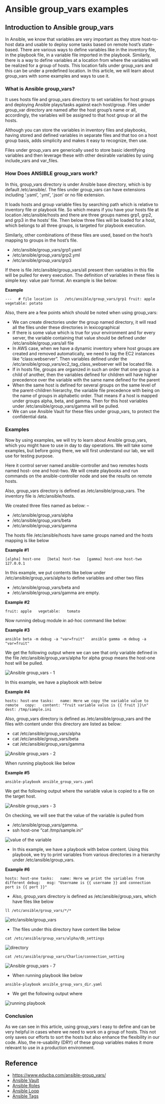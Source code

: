 
# Ansible group_vars examples

## Introduction to Ansible group_vars

In Ansible, we know that variables are very important as they store host-to-host data and usable to deploy some tasks based on remote host’s state-based. There are various ways to define variables like in the inventory file, in the playbook file, in a variable file imported in the playbook. Similarly, there is a way to define variables at a location from where the variables will be realized for a group of hosts. This location falls under group_vars and this can be under a predefined location. In this article, we will learn about group_vars with some examples and ways to use it.

### What is Ansible group_vars?

It uses hosts file and group_vars directory to set variables for host groups and deploying Ansible plays/tasks against each host/group. Files under group_var directory are named after the host group’s name or all, accordingly, the variables will be assigned to that host group or all the hosts.

Although you can store the variables in inventory files and playbooks, having stored and defined variables in separate files and that too on a host group basis, adds simplicity and makes it easy to recognize, then use.

Files under group_vars are generically used to store basic identifying variables and then leverage these with other desirable variables by using include_vars and var_files.

### How Does ANSIBLE group_vars work?

In this, group_vars directory is under Ansible base directory, which is by default /etc/ansible/. The files under group_vars can have extensions including ‘.yaml’, ‘.yml’, ‘.json’ or no file extension.

It loads hosts and group variable files by searching path which is relative to inventory file or playbook file. So which means if you have your hosts file at location /etc/ansible/hosts and there are three groups names grp1, grp2, and grp3 in the hosts’ file. Then below three files will be loaded for a host, which belongs to all three groups, is targeted for playbook execution.

Similarly, other combinations of these files are used, based on the host’s mapping to groups in the host’s file.

-   /etc/ansible/group_vars/grp1.yaml
-   /etc/ansible/group_vars/grp2.yml
-   /etc/ansible/group_vars/grp3

If there is file /etc/ansible/group_vars/all present then variables in this file will be pulled for every execution. The definition of variables in these files is simple key: value pair format. An example is like below:

**Example**

`---   # file location is   /etc/ansible/group_vars/grp1 fruit: apple   vegetable: potato`

Also, there are a few points which should be noted when using group_vars:

-   We can create directories under the group named directory, it will read all the files under these directories in lexicographical
-   If there is some value which is true for your environment and for every server, the variable containing that value should be defined under /etc/ansible/group_vars/all file
-   In AWS case, when we have a dynamic inventory where host groups are created and removed automatically, we need to tag the EC2 instances like “class:webserver”. Then variables defined under the /etc/ansible/group_vars/ec2_tag_class_webserver will be located file.
-   If in hosts file, groups are organized in such an order that one group is a child of another, then the variables defined for children will have higher precedence over the variable with the same name defined for the parent
-   When the same host is defined for several groups on the same level of the parent-children hierarchy, the variable file precedence with being on the name of groups in alphabetic order. That means if a host is mapped under groups alpha, beta, and gamma. Then for this host variables under /etc/ansible/group_vars/gamma will be pulled.
-   We can use Ansible Vault for these files under group_vars, to protect the confidential data.

### Examples

Now by using examples, we will try to learn about Ansible group_vars, which you might have to use in day to day operations. We will take some examples, but before going there, we will first understand our lab, we will use for testing purpose.

Here it control server named ansible-controller and two remotes hosts named host- one and host-two. We will create playbooks and run commands on the ansible-controller node and see the results on remote hosts.

Also, group_vars directory is defined as /etc/ansible/group_vars. The inventory file is /etc/ansible/hosts.

We created three files named as below: –

-   /etc/ansible/group_vars/alpha
-   /etc/ansible/group_vars/beta
-   /etc/ansible/group_vars/gamma

The hosts file /etc/ansible/hosts have same groups named and the hosts mapping is like below

**Example #1**

`[alpha] host-one   [beta] host-two   [gamma] host-one host-two 127.0.0.1`

In this example, we put contents like below under /etc/ansible/group_vars/alpha to define variables and other two files

-   /etc/ansible/group_vars/beta     and
-   /etc/ansible/group_vars/gamma are empty.

**Example #2**

`fruit: apple   vegetable:   tomato`

Now running debug module in ad-hoc command like below:

**Example #3**

`ansible beta -m debug -a "var=fruit"   ansible gamma -m debug -a "var=fruit"`

We get the following output where we can see that only variable defined in the file /etc/ansible/group_vars/alpha for alpha group means the host-one host will be pulled.

![Ansible group_vars - 1](img/Ansible-group_vars-1.png)

In this example, we have a playbook with below

**Example #4**

`hosts: host-one tasks:   name: Here we copy the variable value to remote   copy:   content: "fruit variable valus is {{ fruit }}\n" dest: /tmp/sample.ini`

Also, group_vars directory is defined as /etc/ansible/group_vars and the files with content under this directory are listed as below:

-   cat /etc/ansible/group_vars/alpha
-   cat /etc/ansible/group_vars/beta
-   cat /etc/ansible/group_vars/gamma

![Ansible group_vars - 2](img/Ansible-group_vars-2.png)

When running playbook like below

**Example #5**

`ansible-playbook ansible_group_vars.yaml`

We get the following output where the variable value is copied to a file on the target host.

![Ansible group_vars - 3](img/Ansible-group_vars-3.png)

On checking, we will see that the value of the variable is pulled from

-   /etc/ansible/group_vars/gamma.
-   ssh host-one “cat /tmp/sample.ini”

![value of the variable](img/Ansible-group_vars-4.png)

-   In this example, we have a playbook with below content. Using this playbook, we try to print variables from various directories in a hierarchy under /etc/ansible/group_vars.

**Example #6**

`hosts: host-one tasks:   name: Here we print the variables from different debug:   msg: "Username is {{ username }} and connection port is {{ port }}"`

-   Also, group_vars directory is defined as /etc/ansible/group_vars, which have files like below

`ll /etc/ansible/group_vars/*/*`

![etc/ansible/group_vars](img/Ansible-group_vars-5.png)

-   The files under this directory have content like below

`cat /etc/ansible/group_vars/alpha/db_settings`

![directory](img/Ansible-group_vars-6.png)

`cat /etc/ansible/group_vars/Charlie/connection_setting`

![Ansible group_vars - 7](img/Ansible-group_vars-7.png)

-   When running playbook like below

`ansible-playbook ansible_group_vars_dir.yaml`

-   We get the following output where

![running playbook](img/Ansible-group_vars-8.png)

### Conclusion

As we can see in this article, using group_vars I easy to define and can be very helpful in cases where we need to work on a group of hosts. This not only saves our efforts to sort the hosts but also enhance the flexibility in our code. Also, the re-usability (DRY) of these group variables makes it more relevant to use in a production environment.

## Reference

- https://www.educba.com/ansible-group_vars/
- [Ansible Vault](https://www.educba.com/ansible-vault/)
- [Ansible Roles](https://www.educba.com/ansible-roles/)
- [Ansible Loop](https://www.educba.com/ansible-loop/)
- [Ansible Tags](https://www.educba.com/ansible-tags/)
